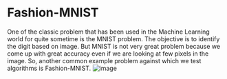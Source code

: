 # Fashion-MNIST

One of the classic problem that has been used in the Machine Learning world for quite sometime is the MNIST problem. The objective is to identify the digit based on image. But MNIST is not very great problem because we come up with great accuracy even if we are looking at few pixels in the image. So, another common example problem against which we test algorithms is Fashion-MNIST.
![image](https://user-images.githubusercontent.com/47060506/110422477-7680d780-80c5-11eb-9b26-8f146da5010e.png)
